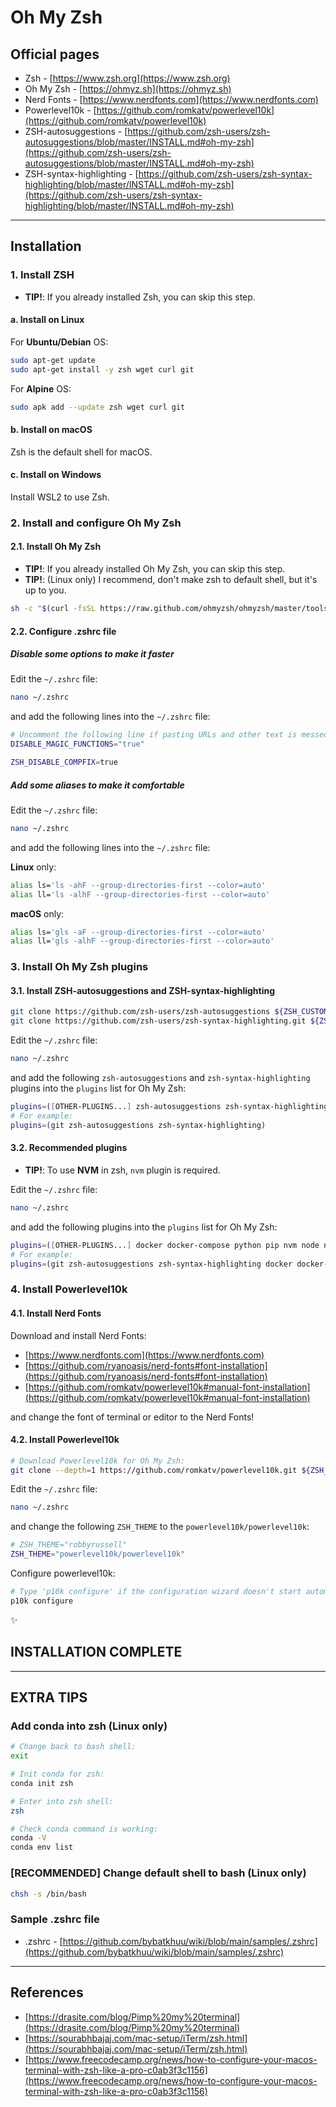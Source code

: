 # Oh My Zsh

## Official pages

* Zsh - [https://www.zsh.org](https://www.zsh.org)
* Oh My Zsh - [https://ohmyz.sh](https://ohmyz.sh)
* Nerd Fonts - [https://www.nerdfonts.com](https://www.nerdfonts.com)
* Powerlevel10k - [https://github.com/romkatv/powerlevel10k](https://github.com/romkatv/powerlevel10k)
* ZSH-autosuggestions - [https://github.com/zsh-users/zsh-autosuggestions/blob/master/INSTALL.md#oh-my-zsh](https://github.com/zsh-users/zsh-autosuggestions/blob/master/INSTALL.md#oh-my-zsh)
* ZSH-syntax-highlighting - [https://github.com/zsh-users/zsh-syntax-highlighting/blob/master/INSTALL.md#oh-my-zsh](https://github.com/zsh-users/zsh-syntax-highlighting/blob/master/INSTALL.md#oh-my-zsh)

---

## Installation

### 1. Install **ZSH**

* **TIP!**: If you already installed Zsh, you can skip this step.

#### a. Install on **Linux**

For **Ubuntu/Debian** OS:

```bash
sudo apt-get update
sudo apt-get install -y zsh wget curl git
```

For **Alpine** OS:

```bash
sudo apk add --update zsh wget curl git
```

#### b. Install  on **macOS**

Zsh is the default shell for macOS.

#### c. Install on **Windows**

Install WSL2 to use Zsh.

### 2. Install and configure **Oh My Zsh**

#### 2.1. Install Oh My Zsh

* **TIP!**: If you already installed Oh My Zsh, you can skip this step.
* **TIP!**: (Linux only) I recommend, don't make zsh to default shell, but it's up to you.

```sh
sh -c "$(curl -fsSL https://raw.github.com/ohmyzsh/ohmyzsh/master/tools/install.sh)"
```

#### 2.2. Configure .zshrc file

##### Disable some options to make it faster

Edit the `~/.zshrc` file:

```sh
nano ~/.zshrc
```

and add the following lines into the `~/.zshrc` file:

```zsh
# Uncomment the following line if pasting URLs and other text is messed up.
DISABLE_MAGIC_FUNCTIONS="true"

ZSH_DISABLE_COMPFIX=true
```

##### Add some aliases to make it comfortable

Edit the `~/.zshrc` file:

```sh
nano ~/.zshrc
```

and add the following lines into the `~/.zshrc` file:

**Linux** only:

```sh
alias ls='ls -ahF --group-directories-first --color=auto'
alias ll='ls -alhF --group-directories-first --color=auto'
```

**macOS** only:

```sh
alias ls='gls -aF --group-directories-first --color=auto'
alias ll='gls -alhF --group-directories-first --color=auto'
```

### 3. Install Oh My Zsh plugins

#### 3.1. Install **ZSH-autosuggestions** and **ZSH-syntax-highlighting**

```sh
git clone https://github.com/zsh-users/zsh-autosuggestions ${ZSH_CUSTOM:-~/.oh-my-zsh/custom}/plugins/zsh-autosuggestions
git clone https://github.com/zsh-users/zsh-syntax-highlighting.git ${ZSH_CUSTOM:-~/.oh-my-zsh/custom}/plugins/zsh-syntax-highlighting
```

Edit the `~/.zshrc` file:

```sh
nano ~/.zshrc
```

and add the following `zsh-autosuggestions` and `zsh-syntax-highlighting` plugins into the `plugins` list for Oh My Zsh:

```sh
plugins=([OTHER-PLUGINS...] zsh-autosuggestions zsh-syntax-highlighting)
# For example:
plugins=(git zsh-autosuggestions zsh-syntax-highlighting)
```

#### 3.2. Recommended plugins

* **TIP!**: To use **NVM** in zsh, `nvm` plugin is required.

Edit the `~/.zshrc` file:

```sh
nano ~/.zshrc
```

and add the following plugins into the `plugins` list for Oh My Zsh:

```sh
plugins=([OTHER-PLUGINS...] docker docker-compose python pip nvm node npm)
# For example:
plugins=(git zsh-autosuggestions zsh-syntax-highlighting docker docker-compose python pip nvm node npm)
```

### 4. Install **Powerlevel10k**

#### 4.1. Install Nerd Fonts

Download and install Nerd Fonts:

* [https://www.nerdfonts.com](https://www.nerdfonts.com)
* [https://github.com/ryanoasis/nerd-fonts#font-installation](https://github.com/ryanoasis/nerd-fonts#font-installation)
* [https://github.com/romkatv/powerlevel10k#manual-font-installation](https://github.com/romkatv/powerlevel10k#manual-font-installation)

and change the font of terminal or editor to the Nerd Fonts!

#### 4.2. Install Powerlevel10k

```sh
# Download Powerlevel10k for Oh My Zsh:
git clone --depth=1 https://github.com/romkatv/powerlevel10k.git ${ZSH_CUSTOM:-$HOME/.oh-my-zsh/custom}/themes/powerlevel10k
```

Edit the `~/.zshrc` file:

```sh
nano ~/.zshrc
```

and change the following `ZSH_THEME` to the `powerlevel10k/powerlevel10k`:

```sh
# ZSH_THEME="robbyrussell"
ZSH_THEME="powerlevel10k/powerlevel10k"
```

Configure powerlevel10k:

```sh
# Type 'p10k configure' if the configuration wizard doesn't start automatically:
p10k configure
```

:sparkles:

## INSTALLATION COMPLETE

---

## EXTRA TIPS

### Add conda into zsh (Linux only)

```sh
# Change back to bash shell:
exit

# Init conda for zsh:
conda init zsh

# Enter into zsh shell:
zsh

# Check conda command is working:
conda -V
conda env list
```

### [RECOMMENDED] Change default shell to bash (Linux only)

```sh
chsh -s /bin/bash
```

### Sample .zshrc file

* .zshrc - [https://github.com/bybatkhuu/wiki/blob/main/samples/.zshrc](https://github.com/bybatkhuu/wiki/blob/main/samples/.zshrc)

---

## References

* [https://drasite.com/blog/Pimp%20my%20terminal](https://drasite.com/blog/Pimp%20my%20terminal)
* [https://sourabhbajaj.com/mac-setup/iTerm/zsh.html](https://sourabhbajaj.com/mac-setup/iTerm/zsh.html)
* [https://www.freecodecamp.org/news/how-to-configure-your-macos-terminal-with-zsh-like-a-pro-c0ab3f3c1156](https://www.freecodecamp.org/news/how-to-configure-your-macos-terminal-with-zsh-like-a-pro-c0ab3f3c1156)
